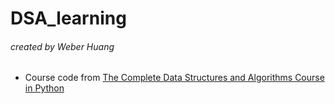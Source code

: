# DSA_learning
###### created by Weber Huang
+ Course code from [The Complete Data Structures and Algorithms Course in Python](https://www.udemy.com/course/data-structures-and-algorithms-bootcamp-in-python/)
